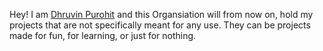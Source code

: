 Hey!
I am [Dhruvin Purohit](https://github.com/dhruvin-purohit) and this Organsiation will from now on,  hold my projects that are not specifically meant for any use.
They can be projects made for fun, for learning, or just for nothing.
